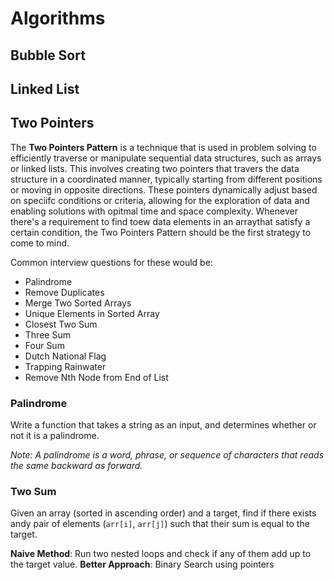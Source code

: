 # Algorithms

## Bubble Sort

## Linked List

## Two Pointers

The **Two Pointers Pattern** is a technique that is used in problem solving to efficiently traverse or manipulate sequential data structures, such as arrays or linked lists. This involves creating two pointers that travers the data structure in a coordinated manner, typically starting from different positions or moving in opposite directions. These pointers dynamically adjust based on speciifc conditions or criteria, allowing for the exploration of data and enabling solutions with opitmal time and space complexity. Whenever there's a requirement to find toew data elements in an arraythat satisfy a certain condition, the Two Pointers Pattern should be the first strategy to come to mind.

Common interview questions for these would be:

- Palindrome
- Remove Duplicates
- Merge Two Sorted Arrays
- Unique Elements in Sorted Array
- Closest Two Sum
- Three Sum
- Four Sum
- Dutch National Flag
- Trapping Rainwater
- Remove Nth Node from End of List

### Palindrome

Write a function that takes a string as an input, and determines whether or not it is a palindrome.

*Note: A palindrome is a word, phrase, or sequence of characters that reads the same backward as forward.*

### Two Sum

Given an array (sorted in ascending order) and a target, find if there exists andy pair of elements (`arr[i]`, `arr[j]`) such that their sum is equal to the target.

**Naive Method**: Run two nested loops and check if any of them add up to the target value. 
**Better Approach**: Binary Search using pointers

